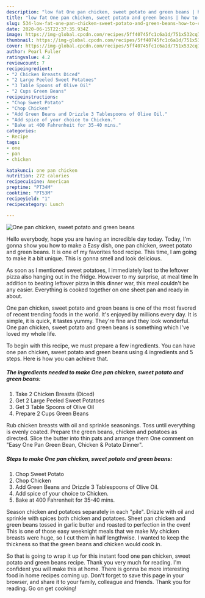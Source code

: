 ```yaml
---
description: "low fat One pan chicken, sweet potato and green beans | how to cook One pan chicken, sweet potato and green beans"
title: "low fat One pan chicken, sweet potato and green beans | how to cook One pan chicken, sweet potato and green beans"
slug: 534-low-fat-one-pan-chicken-sweet-potato-and-green-beans-how-to-cook-one-pan-chicken-sweet-potato-and-green-beans
date: 2020-06-15T22:37:35.934Z
image: https://img-global.cpcdn.com/recipes/5ff40745fc1c6a1d/751x532cq70/one-pan-chicken-sweet-potato-and-green-beans-recipe-main-photo.jpg
thumbnail: https://img-global.cpcdn.com/recipes/5ff40745fc1c6a1d/751x532cq70/one-pan-chicken-sweet-potato-and-green-beans-recipe-main-photo.jpg
cover: https://img-global.cpcdn.com/recipes/5ff40745fc1c6a1d/751x532cq70/one-pan-chicken-sweet-potato-and-green-beans-recipe-main-photo.jpg
author: Pearl Fuller
ratingvalue: 4.2
reviewcount: 7
recipeingredient:
- "2 Chicken Breasts Diced"
- "2 Large Peeled Sweet Potatoes"
- "3 Table Spoons of Olive Oil"
- "2 Cups Green Beans"
recipeinstructions:
- "Chop Sweet Potato"
- "Chop Chicken"
- "Add Green Beans and Drizzle 3 Tablespoons of Olive Oil."
- "Add spice of your choice to Chicken."
- "Bake at 400 Fahrenheit for 35-40 mins."
categories:
- Recipe
tags:
- one
- pan
- chicken

katakunci: one pan chicken 
nutrition: 272 calories
recipecuisine: American
preptime: "PT34M"
cooktime: "PT53M"
recipeyield: "1"
recipecategory: Lunch

---
```



![One pan chicken, sweet potato and green beans](https://img-global.cpcdn.com/recipes/5ff40745fc1c6a1d/751x532cq70/one-pan-chicken-sweet-potato-and-green-beans-recipe-main-photo.jpg)

Hello everybody, hope you are having an incredible day today. Today, I'm gonna show you how to make a Easy dish, one pan chicken, sweet potato and green beans. It is one of my favorites food recipe. This time, I am going to make it a bit unique. This is gonna smell and look delicious.

As soon as I mentioned sweet potatoes, I immediately lost to the leftover pizza also hanging out in the fridge. However to my surprise, at meal time In addition to beating leftover pizza in this dinner war, this meal couldn&#39;t be any easier. Everything is cooked together on one sheet pan and ready in about.

One pan chicken, sweet potato and green beans is one of the most favored of recent trending foods in the world. It's enjoyed by millions every day. It is simple, it is quick, it tastes yummy. They're fine and they look wonderful. One pan chicken, sweet potato and green beans is something which I've loved my whole life.


To begin with this recipe, we must prepare a few ingredients. You can have one pan chicken, sweet potato and green beans using 4 ingredients and 5 steps. Here is how you can achieve that.

<!--inarticleads1-->

##### The ingredients needed to make One pan chicken, sweet potato and green beans:

1. Take 2 Chicken Breasts (Diced)
1. Get 2 Large Peeled Sweet Potatoes
1. Get 3 Table Spoons of Olive Oil
1. Prepare 2 Cups Green Beans


Rub chicken breasts with oil and sprinkle seasonings. Toss until everything is evenly coated. Prepare the green beans, chicken and potatoes as directed. Slice the butter into thin pats and arrange them One comment on &#34;Easy One Pan Green Bean, Chicken &amp; Potato Dinner&#34;. 

<!--inarticleads2-->

##### Steps to make One pan chicken, sweet potato and green beans:

1. Chop Sweet Potato
1. Chop Chicken
1. Add Green Beans and Drizzle 3 Tablespoons of Olive Oil.
1. Add spice of your choice to Chicken.
1. Bake at 400 Fahrenheit for 35-40 mins.


Season chicken and potatoes separately in each &#34;pile&#34;. Drizzle with oil and sprinkle with spices both chicken and potatoes. Sheet pan chicken and green beans tossed in garlic butter and roasted to perfection in the oven! This is one of those easy weeknight meals that we make My chicken breasts were huge, so I cut them in half lengthwise. I wanted to keep the thickness so that the green beans and chicken would cook in. 

So that is going to wrap it up for this instant food one pan chicken, sweet potato and green beans recipe. Thank you very much for reading. I'm confident you will make this at home. There is gonna be more interesting food in home recipes coming up. Don't forget to save this page in your browser, and share it to your family, colleague and friends. Thank you for reading. Go on get cooking!
